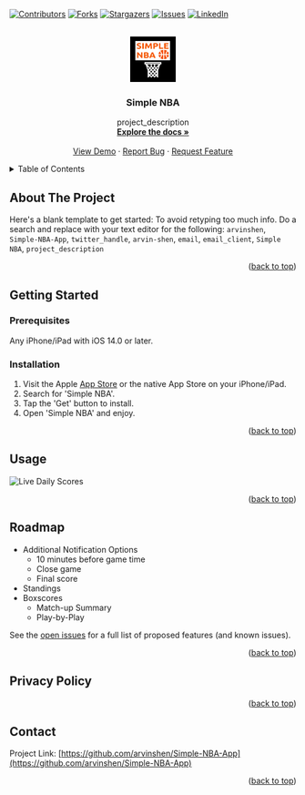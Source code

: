 <div id="top"></div>

<!-- PROJECT SHIELDS -->
<!--
*** I'm using markdown "reference style" links for readability.
*** Reference links are enclosed in brackets [ ] instead of parentheses ( ).
*** See the bottom of this document for the declaration of the reference variables
*** for contributors-url, forks-url, etc. This is an optional, concise syntax you may use.
*** https://www.markdownguide.org/basic-syntax/#reference-style-links
-->
[![Contributors][contributors-shield]][contributors-url]
[![Forks][forks-shield]][forks-url]
[![Stargazers][stars-shield]][stars-url]
[![Issues][issues-shield]][issues-url]
[![LinkedIn][linkedin-shield]][linkedin-url]



<!-- PROJECT LOGO -->
<br />
<div align="center">
  <a href="https://github.com/arvinshen/Simple-NBA-App">
    <img src="assets/simple_nba_logo_dark_1024.png" alt="Logo" width="80" height="80">
  </a>

<h3 align="center">Simple NBA</h3>

  <p align="center">
    project_description
    <br />
    <a href="https://github.com/arvinshen/Simple-NBA-App"><strong>Explore the docs »</strong></a>
    <br />
    <br />
    <a href="https://github.com/arvinshen/Simple-NBA-App">View Demo</a>
    ·
    <a href="https://github.com/arvinshen/Simple-NBA-App/issues">Report Bug</a>
    ·
    <a href="https://github.com/arvinshen/Simple-NBA-App/issues">Request Feature</a>
  </p>
</div>



<!-- TABLE OF CONTENTS -->
<details>
  <summary>Table of Contents</summary>
  <ol>
    <li>
      <a href="#about-the-project">About The Project</a>
      <ul>
        <li><a href="#built-with">Built With</a></li>
      </ul>
    </li>
    <li>
      <a href="#getting-started">Getting Started</a>
      <ul>
        <li><a href="#prerequisites">Prerequisites</a></li>
        <li><a href="#installation">Installation</a></li>
      </ul>
    </li>
    <li><a href="#usage">Usage</a></li>
    <li><a href="#roadmap">Roadmap</a></li>
    <li><a href="#contributing">Contributing</a></li>
    <li><a href="#Privacy Policy">Privacy Policy</a></li>
    <li><a href="#contact">Contact</a></li>
    <li><a href="#acknowledgments">Acknowledgments</a></li>
  </ol>
</details>



<!-- ABOUT THE PROJECT -->
## About The Project

Here's a blank template to get started: To avoid retyping too much info. Do a search and replace with your text editor for the following: `arvinshen`, `Simple-NBA-App`, `twitter_handle`, `arvin-shen`, `email`, `email_client`, `Simple NBA`, `project_description`

<p align="right">(<a href="#top">back to top</a>)</p>



<!-- GETTING STARTED -->
## Getting Started

### Prerequisites

Any iPhone/iPad with iOS 14.0 or later.

### Installation

1. Visit the Apple [App Store](https://apple.com/app-store/) or the native App Store on your iPhone/iPad.
2. Search for 'Simple NBA'.
3. Tap the 'Get' button to install.
4. Open 'Simple NBA' and enjoy.

<p align="right">(<a href="#top">back to top</a>)</p>



<!-- USAGE EXAMPLES -->
## Usage
![Live Daily Scores][iphone13-screenshot1]



<p align="right">(<a href="#top">back to top</a>)</p>



<!-- ROADMAP -->
## Roadmap

- Additional Notification Options
    - 10 minutes before game time
    - Close game
    - Final score
- Standings
- Boxscores
    - Match-up Summary
    - Play-by-Play

See the [open issues](https://github.com/arvinshen/Simple-NBA-App/issues) for a full list of proposed features (and known issues).

<p align="right">(<a href="#top">back to top</a>)</p>



<!-- Privacy Policy -->
## Privacy Policy



<p align="right">(<a href="#top">back to top</a>)</p>



<!-- CONTACT -->
## Contact

Project Link: [https://github.com/arvinshen/Simple-NBA-App](https://github.com/arvinshen/Simple-NBA-App)

<p align="right">(<a href="#top">back to top</a>)</p>



<!-- MARKDOWN LINKS & IMAGES -->
<!-- https://www.markdownguide.org/basic-syntax/#reference-style-links -->
[contributors-shield]: https://img.shields.io/github/contributors/arvinshen/Simple-NBA-App.svg?style=for-the-badge
[contributors-url]: https://github.com/arvinshen/Simple-NBA-App/graphs/contributors
[forks-shield]: https://img.shields.io/github/forks/arvinshen/Simple-NBA-App.svg?style=for-the-badge
[forks-url]: https://github.com/arvinshen/Simple-NBA-App/network/members
[stars-shield]: https://img.shields.io/github/stars/arvinshen/Simple-NBA-App.svg?style=for-the-badge
[stars-url]: https://github.com/arvinshen/Simple-NBA-App/stargazers
[issues-shield]: https://img.shields.io/github/issues/arvinshen/Simple-NBA-App.svg?style=for-the-badge
[issues-url]: https://github.com/arvinshen/Simple-NBA-App/issues
[privacy-url]: https://github.com/arvinshen/Simple-NBA-App/blob/main/simple-nba-privacy-policy.html
[linkedin-shield]: https://img.shields.io/badge/-LinkedIn-black.svg?style=for-the-badge&logo=linkedin&colorB=555
[linkedin-url]: https://linkedin.com/in/arvin-shen
[iphone13-recording1]: assets/Simulator-Screen-Recording-iPhone13-2022-02-05-at-18.40.29.gif
[iphone13-recording2]: assets/Simulator-Screen-Recording-iPhone13-2022-02-05-at-18.46.19.gif
[iphone13-recording3]: assets/Simulator-Screen-Recording-iPhone13-2022-02-05-at-19.33.34.gif
[iphone13-screenshot1]: assets/Simulator-Screen-Shot-iPhone13-2022-02-05-at-12.30.37.png
[iphone13-screenshot2]: assets/Simulator-Screen-Shot-iPhone13-2022-02-05-at-12.35.32.png
[iphone13-screenshot3]: assets/Simulator-Screen-Shot-iPhone13-2022-02-05-at-17.41.58.png
[iphone13-screenshot4]: assets/Simulator-Screen-Shot-iPhone13-2022-02-05-at-17.42.11.png
[iphone13-screenshot5]: assets/Simulator-Screen-Shot-iPhone13-2022-02-05-at-17.43.55.png
[iphone13-screenshot6]: assets/Simulator-Screen-Shot-iPhone13-2022-02-05-at-17.30.06.png
